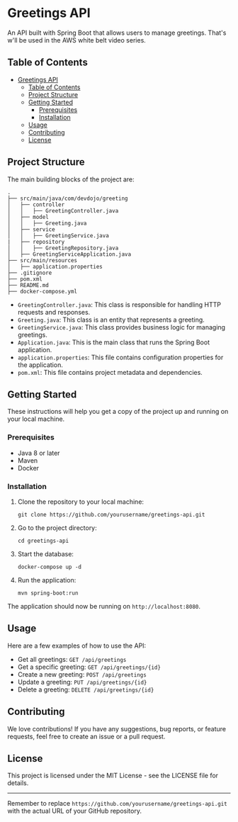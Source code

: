 # Greetings API
An API built with Spring Boot that allows users to manage greetings. That's w'll be used in the AWS white belt video series.

## Table of Contents
- [Greetings API](#greetings-api)
  - [Table of Contents](#table-of-contents)
  - [Project Structure](#project-structure)
  - [Getting Started](#getting-started)
    - [Prerequisites](#prerequisites)
    - [Installation](#installation)
  - [Usage](#usage)
  - [Contributing](#contributing)
  - [License](#license)

## Project Structure
The main building blocks of the project are:

```
.
├── src/main/java/com/devdojo/greeting
│   ├── controller
│   │   ├── GreetingController.java
│   ├── model
│   │   ├── Greeting.java
│   ├── service
│   │   ├── GreetingService.java
|   ├── repository
│   │   ├── GreetingRepository.java
│   ├── GreetingServiceApplication.java
├── src/main/resources
│   ├── application.properties
├── .gitignore
├── pom.xml
├── README.md
├── docker-compose.yml
```

- `GreetingController.java`: This class is responsible for handling HTTP requests and responses.
- `Greeting.java`: This class is an entity that represents a greeting.
- `GreetingService.java`: This class provides business logic for managing greetings.
- `Application.java`: This is the main class that runs the Spring Boot application.
- `application.properties`: This file contains configuration properties for the application.
- `pom.xml`: This file contains project metadata and dependencies.

## Getting Started
These instructions will help you get a copy of the project up and running on your local machine.

### Prerequisites
- Java 8 or later
- Maven
- Docker

### Installation
1. Clone the repository to your local machine:
    ```
    git clone https://github.com/yourusername/greetings-api.git
    ```
2. Go to the project directory:
    ```
    cd greetings-api
    ```
3. Start the database:
    ```
    docker-compose up -d
    ```
4. Run the application:
    ```
    mvn spring-boot:run
    ```
The application should now be running on `http://localhost:8080`.

## Usage
Here are a few examples of how to use the API:

- Get all greetings: `GET /api/greetings`
- Get a specific greeting: `GET /api/greetings/{id}`
- Create a new greeting: `POST /api/greetings`
- Update a greeting: `PUT /api/greetings/{id}`
- Delete a greeting: `DELETE /api/greetings/{id}`

## Contributing
We love contributions! If you have any suggestions, bug reports, or feature requests, feel free to create an issue or a pull request.

## License
This project is licensed under the MIT License - see the LICENSE file for details.

---

Remember to replace `https://github.com/yourusername/greetings-api.git` with the actual URL of your GitHub repository.
